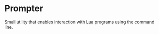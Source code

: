 Prompter
========

Small utility that enables interaction with Lua programs using the command line.
